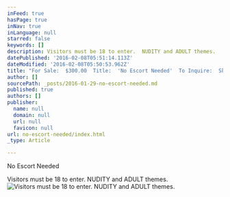 ```yaml
---
inFeed: true
hasPage: true
inNav: true
inLanguage: null
starred: false
keywords: []
description: Visitors must be 18 to enter.  NUDITY and ADULT themes.
datePublished: '2016-02-08T05:51:14.113Z'
dateModified: '2016-02-08T05:50:53.962Z'
title: "For Sale:  $300.00  Title:  'No Escort Needed'  To Inquire:  Sketch47@hotmail.com "
author: []
sourcePath: _posts/2016-01-29-no-escort-needed.md
published: true
authors: []
publisher:
  name: null
  domain: null
  url: null
  favicon: null
url: no-escort-needed/index.html
_type: Article

---
```

No Escort Needed

Visitors must be 18 to enter.  NUDITY and ADULT themes.
![Visitors must be 18 to enter.  NUDITY and ADULT themes.](https://s3-us-west-2.amazonaws.com/the-grid-img/p/9f232f61f59e28212471aee7d9a020691c35aa64.jpg)